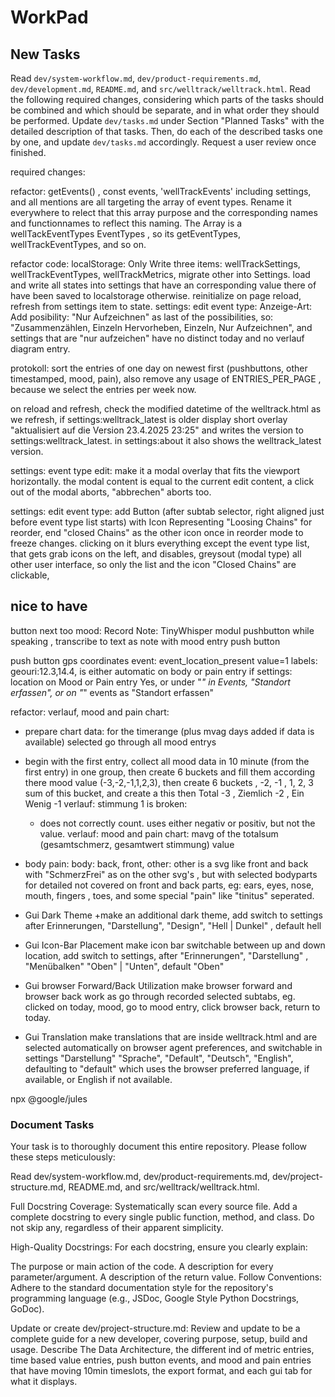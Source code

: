 # WorkPad

## New Tasks

Read `dev/system-workflow.md`, `dev/product-requirements.md`, `dev/development.md`,  `README.md`, and `src/welltrack/welltrack.html`.
Read the following required changes, considering which parts of the tasks should be combined and which should be separate, and in what order they should be performed.
Update `dev/tasks.md` under Section "Planned Tasks" with the detailed description of that tasks.
Then, do each of the described tasks one by one, and update `dev/tasks.md` accordingly.
Request a user review once finished.

required changes:

refactor: getEvents() , const events, 'wellTrackEvents' including settings, and all mentions are all targeting the array of event types. Rename it everywhere to relect that this array purpose and the corresponding names and functionnames to reflect this naming. The Array is a wellTackEventTypes EventTypes , so its getEventTypes, wellTrackEventTypes, and so on.

refactor code: localStorage: Only Write three items: wellTrackSettings, wellTrackEventTypes, wellTrackMetrics, migrate other into Settings.
load and write all states into settings that have an corresponding value there of have been saved to localstorage otherwise. reinitialize on page reload, refresh from settings item to state.
settings: edit event type: Anzeige-Art: Add posibility: "Nur Aufzeichnen" as last of the possibilities, so:
"Zusammenzählen, Einzeln Hervorheben, Einzeln, Nur Aufzeichnen", and settings that are "nur aufzeichen" have no distinct today and no verlauf diagram entry.

protokoll: sort the entries of one day on newest first (pushbuttons, other timestamped, mood, pain), also remove any usage of ENTRIES_PER_PAGE , because we select the entries per week now.

on reload and refresh, check the modified datetime of the welltrack.html as we refresh, if settings:welltrack_latest is older display short overlay "aktualisiert auf die Version 23.4.2025 23:25" and writes the version to settings:welltrack_latest. in settings:about it also shows the welltrack_latest version.

settings: event type edit: make it a modal overlay that fits the viewport horizontally. the modal content is equal to the current edit content, a click out of the modal aborts, "abbrechen" aborts too.

settings: edit event type: add Button (after subtab selector, right aligned just before event type list starts) with Icon Representing "Loosing Chains" for reorder, end "closed Chains" as the other icon once in reorder mode to freeze changes. clicking on it blurs everything except the event type list, that gets grab icons on the left, and disables,  greysout (modal type) all other user interface, so only the list and the icon "Closed Chains" are clickable,


## nice to have



button next too mood: Record Note: TinyWhisper modul pushbutton while speaking , transcribe to text as note with mood entry
push button

push button gps coordinates event: event_location_present value=1 labels: geouri:12.3,14.4, is either automatic on body or pain entry if settings: location on Mood or Pain entry Yes, or under "*" in Events, "Standort erfassen", or on "*" events as "Standort erfassen"

refactor: verlauf, mood and pain chart:
+ prepare chart data: for the timerange (plus mvag days added if data is available) selected go through all mood entrys
+ begin with the first entry, collect all mood data in 10 minute (from the first entry) in one group,
then create 6 buckets and fill them according there mood value (-3,-2,-1,1,2,3),
 then create 6 buckets , -2, -1 , 1, 2, 3 sum of this bucket, and create a this then
Total -3 , Ziemlich -2 , Ein Wenig -1
verlauf: stimmung 1 is broken:
    + does not correctly count. uses either negativ or positiv, but not the value.
verlauf: mood and pain chart: mavg of the totalsum (gesamtschmerz, gesamtwert stimmung) value


+ body pain: body: back, front, other: other is a svg like front and back with "SchmerzFrei" as on the other svg's , but with selected bodyparts
  for detailed not covered on front and back parts, eg: ears, eyes, nose, mouth, fingers , toes, and some special "pain" like "tinitus" seperated.


+ Gui Dark Theme
    +make an additional dark theme, add switch to settings after Erinnerungen, "Darstellung", "Design", "Hell | Dunkel" , default hell

+ Gui Icon-Bar Placement
    make icon bar switchable between up and down location, add switch to settings, after "Erinnerungen", "Darstellung" , "Menübalken" "Oben" | "Unten", default "Oben"

+ Gui browser Forward/Back Utilization
    make browser forward and browser back work as go through recorded selected subtabs, eg. clicked on today, mood, go to mood entry, click browser back, return to today.

+ Gui Translation
    make translations that are inside welltrack.html and are selected automatically on browser agent preferences, and switchable in settings "Darstellung" "Sprache", "Default", "Deutsch", "English", defaulting to "default" which uses the browser preferred language, if available, or English if not available.


npx @google/jules


### Document Tasks

Your task is to thoroughly document this entire repository. Please follow these steps meticulously:

Read dev/system-workflow.md, dev/product-requirements.md, dev/project-structure.md, README.md, and src/welltrack/welltrack.html.

Full Docstring Coverage: Systematically scan every source file. Add a complete docstring to every single public function, method, and class. Do not skip any, regardless of their apparent simplicity.

High-Quality Docstrings: For each docstring, ensure you clearly explain:

The purpose or main action of the code.
A description for every parameter/argument.
A description of the return value.
Follow Conventions: Adhere to the standard documentation style for the repository's programming language (e.g., JSDoc, Google Style Python Docstrings, GoDoc).

Update or create dev/project-structure.md: Review and update to be a complete guide for a new developer, covering purpose, setup, build and usage. Describe The Data Architecture, the different ind of metric entries, time based value entries, push button events, and mood and pain entries that have moving 10min timeslots, the export format, and each gui tab for what it displays.

